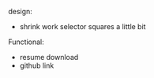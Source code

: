 design:

-   shrink work selector squares a little bit

Functional:

-   resume download
-   github link

